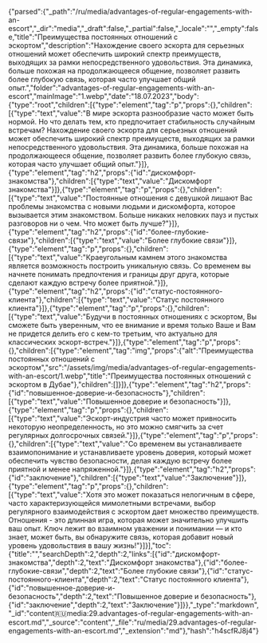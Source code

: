 {"parsed":{"_path":"/ru/media/advantages-of-regular-engagements-with-an-escort","_dir":"media","_draft":false,"_partial":false,"_locale":"","_empty":false,"title":"Преимущества постоянных отношений с эскортом","description":"Нахождение своего эскорта для серьезных отношений может обеспечить широкий спектр преимуществ, выходящих за рамки непосредственного удовольствия. Эта динамика, больше похожая на продолжающееся общение, позволяет развить более глубокую связь, которая часто улучшает общий опыт.","folder":"advantages-of-regular-engagements-with-an-escort","mainImage":"1.webp","date":"18.07.2023","body":{"type":"root","children":[{"type":"element","tag":"p","props":{},"children":[{"type":"text","value":"В мире эскорта разнообразие часто может быть нормой. Но что делать тем, кто предпочитает стабильность случайным встречам? Нахождение своего эскорта для серьезных отношений может обеспечить широкий спектр преимуществ, выходящих за рамки непосредственного удовольствия. Эта динамика, больше похожая на продолжающееся общение, позволяет развить более глубокую связь, которая часто улучшает общий опыт."}]},{"type":"element","tag":"h2","props":{"id":"дискомфорт-знакомства"},"children":[{"type":"text","value":"Дискомфорт знакомства"}]},{"type":"element","tag":"p","props":{},"children":[{"type":"text","value":"Постоянные отношения с девушкой лишают Вас проблемы знакомства с новыми людьми и дискомфорта, которое вызывается этим знакомством. Больше никаких неловких пауз и пустых разговоров ни о чем. Что может быть лучше?"}]},{"type":"element","tag":"h2","props":{"id":"более-глубокие-связи"},"children":[{"type":"text","value":"Более глубокие связи"}]},{"type":"element","tag":"p","props":{},"children":[{"type":"text","value":"Краеугольным камнем этого знакомства является возможность построить уникальную связь. Со временем вы начнете понимать предпочтения и границы друг друга, которые сделают  каждую встречу более приятной."}]},{"type":"element","tag":"h2","props":{"id":"статус-постоянного-клиента"},"children":[{"type":"text","value":"Статус постоянного клиента"}]},{"type":"element","tag":"p","props":{},"children":[{"type":"text","value":"Будучи в постоянных отношениях с эскортом, Вы сможете быть уверенным, что ее внимание и время только Ваше и Вам не придется делить его с кем-то третьим, что актуально для классических эскорт-встреч."}]},{"type":"element","tag":"p","props":{},"children":[{"type":"element","tag":"img","props":{"alt":"Преимущества постоянных отношений с эскортом","src":"/assets/img/media/advantages-of-regular-engagements-with-an-escort/1.webp","title":"Преимущества постоянных отношений с эскортом в Дубае"},"children":[]}]},{"type":"element","tag":"h2","props":{"id":"повышенное-доверие-и-безопасность"},"children":[{"type":"text","value":"Повышенное доверие и безопасность"}]},{"type":"element","tag":"p","props":{},"children":[{"type":"text","value":"Эскорт-индустрия часто может привносить некоторую неопределенность, но это можно смягчить за счет регулярных долгосрочных связей."}]},{"type":"element","tag":"p","props":{},"children":[{"type":"text","value":"Со временем вы устанавливаете взаимопонимание и устанавливаете уровень доверия, который может обеспечить чувство безопасности, делая каждую встречу более приятной и менее напряженной."}]},{"type":"element","tag":"h2","props":{"id":"заключение"},"children":[{"type":"text","value":"Заключение"}]},{"type":"element","tag":"p","props":{},"children":[{"type":"text","value":"Хотя это может показаться нелогичным в сфере, часто характеризующейся мимолетными встречами, выбор регулярного взаимодействия с эскортом дает множество преимуществ. Отношения - это длинная игра, которая может значительно улучшить ваш опыт. Ключ лежит во взаимном уважении и понимании — и кто знает, может быть, вы обнаружите связь, которая добавит новый уровень удовольствия в вашу жизнь!"}]}],"toc":{"title":"","searchDepth":2,"depth":2,"links":[{"id":"дискомфорт-знакомства","depth":2,"text":"Дискомфорт знакомства"},{"id":"более-глубокие-связи","depth":2,"text":"Более глубокие связи"},{"id":"статус-постоянного-клиента","depth":2,"text":"Статус постоянного клиента"},{"id":"повышенное-доверие-и-безопасность","depth":2,"text":"Повышенное доверие и безопасность"},{"id":"заключение","depth":2,"text":"Заключение"}]}},"_type":"markdown","_id":"content:ru:media:29.advantages-of-regular-engagements-with-an-escort.md","_source":"content","_file":"ru/media/29.advantages-of-regular-engagements-with-an-escort.md","_extension":"md"},"hash":"h4scfRJ8j4"}